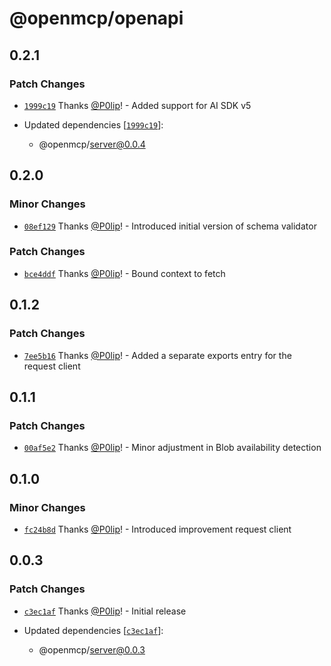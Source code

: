 # @openmcp/openapi

## 0.2.1

### Patch Changes

- [`1999c19`](https://github.com/getdatanaut/openmcp/commit/1999c190635b265f25c8533ade73e952d5d4aa86) Thanks
  [@P0lip](https://github.com/P0lip)! - Added support for AI SDK v5

- Updated dependencies
  [[`1999c19`](https://github.com/getdatanaut/openmcp/commit/1999c190635b265f25c8533ade73e952d5d4aa86)]:
  - @openmcp/server@0.0.4

## 0.2.0

### Minor Changes

- [`08ef129`](https://github.com/getdatanaut/openmcp/commit/08ef12959c5119bc882fe2c35abf1b538bd89f38) Thanks
  [@P0lip](https://github.com/P0lip)! - Introduced initial version of schema validator

### Patch Changes

- [`bce4ddf`](https://github.com/getdatanaut/openmcp/commit/bce4ddf4c194b222010ecbb60d6fae20a4fa39e5) Thanks
  [@P0lip](https://github.com/P0lip)! - Bound context to fetch

## 0.1.2

### Patch Changes

- [`7ee5b16`](https://github.com/getdatanaut/openmcp/commit/7ee5b169d621211ed85dbb11625a8dd6b951178b) Thanks
  [@P0lip](https://github.com/P0lip)! - Added a separate exports entry for the request client

## 0.1.1

### Patch Changes

- [`00af5e2`](https://github.com/getdatanaut/openmcp/commit/00af5e2dc9e639c3877172bef5637e147bcd1b67) Thanks
  [@P0lip](https://github.com/P0lip)! - Minor adjustment in Blob availability detection

## 0.1.0

### Minor Changes

- [`fc24b8d`](https://github.com/getdatanaut/openmcp/commit/fc24b8d5d47c9e7fb9f6bbc0498824432c0b432b) Thanks
  [@P0lip](https://github.com/P0lip)! - Introduced improvement request client

## 0.0.3

### Patch Changes

- [`c3ec1af`](https://github.com/getdatanaut/openmcp/commit/c3ec1afdf557b8552d62a3981ced2bb2a5bf6371) Thanks
  [@P0lip](https://github.com/P0lip)! - Initial release

- Updated dependencies
  [[`c3ec1af`](https://github.com/getdatanaut/openmcp/commit/c3ec1afdf557b8552d62a3981ced2bb2a5bf6371)]:
  - @openmcp/server@0.0.3
